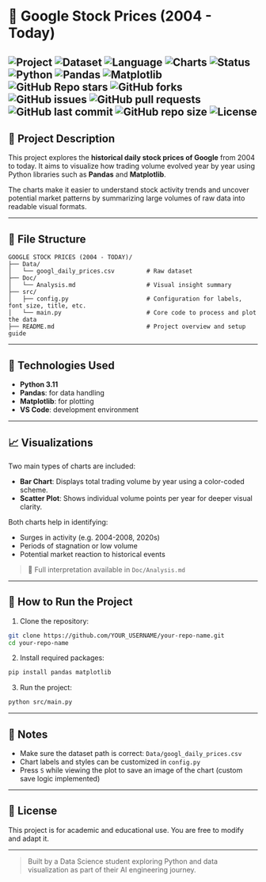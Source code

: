 # 📁 Google Stock Prices (2004 - Today)

![Project](https://img.shields.io/badge/Project-Type%3A%20Data%20Visualization-blue)
![Dataset](https://img.shields.io/badge/Dataset-Google%20Daily%20Stock%20Prices-green)
![Language](https://img.shields.io/badge/Language-Python-yellow)
![Charts](https://img.shields.io/badge/Charts-Bar%20%26%20Scatter-critical)
![Status](https://img.shields.io/badge/Status-Complete-brightgreen)
![Python](https://img.shields.io/badge/Python-3.x-blue?style=flat-square&logo=python)
![Pandas](https://img.shields.io/badge/Pandas-✔️-150?style=flat-square&logo=pandas)
![Matplotlib](https://img.shields.io/badge/Matplotlib-📊-green?style=flat-square&logo=python)
![GitHub Repo stars](https://img.shields.io/github/stars/turki013/Google-stock-by-year?style=social)
![GitHub forks](https://img.shields.io/github/forks/turki013/Google-stock-by-year?style=social)
![GitHub issues](https://img.shields.io/github/issues/turki013/Google-stock-by-year)
![GitHub pull requests](https://img.shields.io/github/issues-pr/turki013/Google-stock-by-year)
![GitHub last commit](https://img.shields.io/github/last-commit/turki013/Google-stock-by-year)
![GitHub repo size](https://img.shields.io/github/repo-size/turki013/Google-stock-by-year)
![License](https://img.shields.io/github/license/turki013/Google-stock-by-year)
---

## 🧠 Project Description

This project explores the **historical daily stock prices of Google** from 2004 to today. It aims to visualize how trading volume evolved year by year using Python libraries such as **Pandas** and **Matplotlib**.

The charts make it easier to understand stock activity trends and uncover potential market patterns by summarizing large volumes of raw data into readable visual formats.

---

## 📂 File Structure

```
GOOGLE STOCK PRICES (2004 - TODAY)/
├── Data/
│   └── googl_daily_prices.csv         # Raw dataset
├── Doc/
│   └── Analysis.md                    # Visual insight summary
├── src/
│   ├── config.py                      # Configuration for labels, font size, title, etc.
│   └── main.py                        # Core code to process and plot the data
├── README.md                          # Project overview and setup guide
```

---

## 🧰 Technologies Used

* **Python 3.11**
* **Pandas**: for data handling
* **Matplotlib**: for plotting
* **VS Code**: development environment

---

## 📈 Visualizations

Two main types of charts are included:

* **Bar Chart**: Displays total trading volume by year using a color-coded scheme.
* **Scatter Plot**: Shows individual volume points per year for deeper visual clarity.

Both charts help in identifying:

* Surges in activity (e.g. 2004-2008, 2020s)
* Periods of stagnation or low volume
* Potential market reaction to historical events

> 📌 Full interpretation available in `Doc/Analysis.md`

---

## 🚀 How to Run the Project

1. Clone the repository:

```bash
git clone https://github.com/YOUR_USERNAME/your-repo-name.git
cd your-repo-name
```

2. Install required packages:

```bash
pip install pandas matplotlib
```

3. Run the project:

```bash
python src/main.py
```

---

## 📌 Notes

* Make sure the dataset path is correct: `Data/googl_daily_prices.csv`
* Chart labels and styles can be customized in `config.py`
* Press `S` while viewing the plot to save an image of the chart (custom save logic implemented)

---

## 📜 License

This project is for academic and educational use. You are free to modify and adapt it.

---

> Built by a Data Science student exploring Python and data visualization as part of their AI engineering journey.
